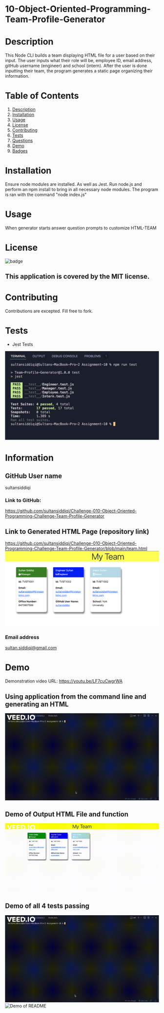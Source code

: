 
# 10-Object-Oriented-Programming-Team-Profile-Generator

# Description 
This Node CLI builds a team displaying HTML file for a user based on their input.  The user inputs what their role will be, employee ID, email address, gitHub username (engineer) and school (intern).  After the user is done inputting their team, the program generates a static page organizing their information. 
# Table of Contents

1. [Description](#Description)
2. [Installation](#Installation)
3. [Usage](#Usage)
4. [License](#License)
5. [Contributing](#Contributing)
6. [Tests](#Tests)
7. [Questions](#Questions)
8. [Demo](#Demo)
9. [Badges](#Badges)

# Installation
Ensure node modules are installed. As well as Jest.
Run node.js and perform an npm install to bring in all necessary node modules. The program is ran with the command "node index.js"
# Usage
When generator starts answer question prompts to customize HTML-TEAM
# License
![badge](https://img.shields.io/badge/license-MIT-brightgreen)
## This application is covered by the MIT license. 
# Contributing
Contributions are excepted. Fill free to fork. 
# Tests
- Jest Tests

![screenshot](./assets/npmRunTest.png)

# Information
## GitHub User name 
sultansiddiqi
### Link to GitHub:
https://github.com/sultansiddiqi/Challenge-010-Object-Oriented-Programming-Challenge-Team-Profile-Generator

## Link to Generated HTML Page (repository link)
https://github.com/sultansiddiqi/Challenge-010-Object-Oriented-Programming-Challenge-Team-Profile-Generator/blob/main/team.html
![Demo of README](./assets/HTML-webpage-screenshot.png)
### Email address 
sultan.siddiqi@gmail.com
# Demo
Demonstration video URL: https://youtu.be/LF7cuCwgrWA
## Using application from the command line and generating an HTML
![Demo of README](./assets/nodeindexjs.gif)

## Demo of Output HTML File and function
![Demo of README](./assets/HTMLDemo.gif)

## Demo of all 4 tests passing 
![Demo of README](./assets/jestFilename.gif)
![Demo of README](./assets/npmRunTest.gif)



